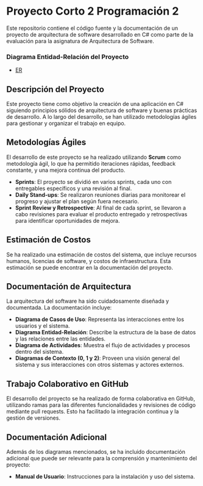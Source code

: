 # Proyecto Corto 2 Programación 2

Este repositorio contiene el código fuente y la documentación de un proyecto de arquitectura de software desarrollado en C# como parte de la evaluación para la asignatura de Arquitectura de Software.

### Diagrama Entidad-Relación del Proyecto
* [ER](ERCarlos.pdf)
  
## Descripción del Proyecto

Este proyecto tiene como objetivo la creación de una aplicación en C# siguiendo principios sólidos de arquitectura de software y buenas prácticas de desarrollo. A lo largo del desarrollo, se han utilizado metodologías ágiles para gestionar y organizar el trabajo en equipo.

## Metodologías Ágiles

El desarrollo de este proyecto se ha realizado utilizando **Scrum** como metodología ágil, lo que ha permitido iteraciones rápidas, feedback constante, y una mejora continua del producto.

- **Sprints**: El proyecto se dividió en varios sprints, cada uno con entregables específicos y una revisión al final.
- **Daily Stand-ups**: Se realizaron reuniones diarias para monitorear el progreso y ajustar el plan según fuera necesario.
- **Sprint Review y Retrospective**: Al final de cada sprint, se llevaron a cabo revisiones para evaluar el producto entregado y retrospectivas para identificar oportunidades de mejora.

## Estimación de Costos

Se ha realizado una estimación de costos del sistema, que incluye recursos humanos, licencias de software, y costos de infraestructura. Esta estimación se puede encontrar en la documentación del proyecto.

## Documentación de Arquitectura

La arquitectura del software ha sido cuidadosamente diseñada y documentada. La documentación incluye:

- **Diagrama de Casos de Uso**: Representa las interacciones entre los usuarios y el sistema.
- **Diagrama Entidad-Relación**: Describe la estructura de la base de datos y las relaciones entre las entidades.
- **Diagrama de Actividades**: Muestra el flujo de actividades y procesos dentro del sistema.
- **Diagramas de Contexto (0, 1 y 2)**: Proveen una visión general del sistema y sus interacciones con otros sistemas y actores externos.

## Trabajo Colaborativo en GitHub

El desarrollo del proyecto se ha realizado de forma colaborativa en GitHub, utilizando ramas para las diferentes funcionalidades y revisiones de código mediante pull requests. Esto ha facilitado la integración continua y la gestión de versiones.

## Documentación Adicional

Además de los diagramas mencionados, se ha incluido documentación adicional que puede ser relevante para la comprensión y mantenimiento del proyecto:

- **Manual de Usuario**: Instrucciones para la instalación y uso del sistema.
